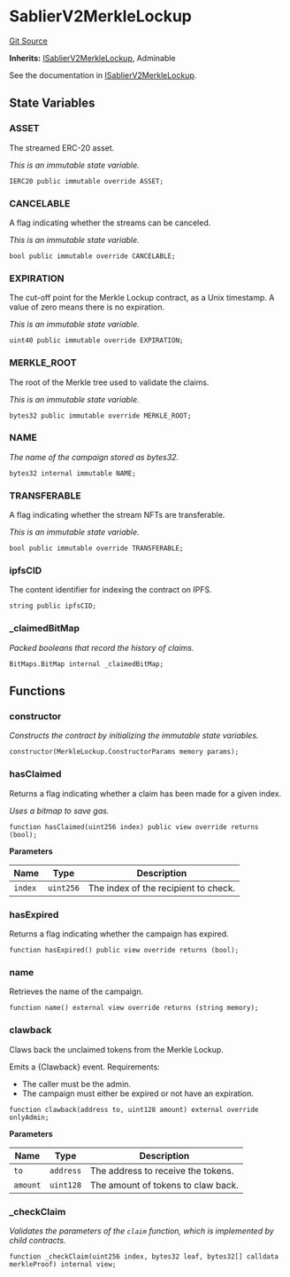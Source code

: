 # SablierV2MerkleLockup

[Git Source](https://github.com/sablier-labs/v2-periphery/blob/73831c7dcaa5ec4e2fed6caa0f8040154e53030a/src/abstracts/SablierV2MerkleLockup.sol)

**Inherits:**
[ISablierV2MerkleLockup](/docs/contracts/v2/reference/periphery/interfaces/interface.ISablierV2MerkleLockup.md),
Adminable

See the documentation in
[ISablierV2MerkleLockup](/docs/contracts/v2/reference/periphery/interfaces/interface.ISablierV2MerkleLockup.md).

## State Variables

### ASSET

The streamed ERC-20 asset.

_This is an immutable state variable._

```solidity
IERC20 public immutable override ASSET;
```

### CANCELABLE

A flag indicating whether the streams can be canceled.

_This is an immutable state variable._

```solidity
bool public immutable override CANCELABLE;
```

### EXPIRATION

The cut-off point for the Merkle Lockup contract, as a Unix timestamp. A value of zero means there is no expiration.

_This is an immutable state variable._

```solidity
uint40 public immutable override EXPIRATION;
```

### MERKLE_ROOT

The root of the Merkle tree used to validate the claims.

_This is an immutable state variable._

```solidity
bytes32 public immutable override MERKLE_ROOT;
```

### NAME

_The name of the campaign stored as bytes32._

```solidity
bytes32 internal immutable NAME;
```

### TRANSFERABLE

A flag indicating whether the stream NFTs are transferable.

_This is an immutable state variable._

```solidity
bool public immutable override TRANSFERABLE;
```

### ipfsCID

The content identifier for indexing the contract on IPFS.

```solidity
string public ipfsCID;
```

### \_claimedBitMap

_Packed booleans that record the history of claims._

```solidity
BitMaps.BitMap internal _claimedBitMap;
```

## Functions

### constructor

_Constructs the contract by initializing the immutable state variables._

```solidity
constructor(MerkleLockup.ConstructorParams memory params);
```

### hasClaimed

Returns a flag indicating whether a claim has been made for a given index.

_Uses a bitmap to save gas._

```solidity
function hasClaimed(uint256 index) public view override returns (bool);
```

**Parameters**

| Name    | Type      | Description                          |
| ------- | --------- | ------------------------------------ |
| `index` | `uint256` | The index of the recipient to check. |

### hasExpired

Returns a flag indicating whether the campaign has expired.

```solidity
function hasExpired() public view override returns (bool);
```

### name

Retrieves the name of the campaign.

```solidity
function name() external view override returns (string memory);
```

### clawback

Claws back the unclaimed tokens from the Merkle Lockup.

Emits a {Clawback} event. Requirements:

- The caller must be the admin.
- The campaign must either be expired or not have an expiration.

```solidity
function clawback(address to, uint128 amount) external override onlyAdmin;
```

**Parameters**

| Name     | Type      | Description                        |
| -------- | --------- | ---------------------------------- |
| `to`     | `address` | The address to receive the tokens. |
| `amount` | `uint128` | The amount of tokens to claw back. |

### \_checkClaim

_Validates the parameters of the `claim` function, which is implemented by child contracts._

```solidity
function _checkClaim(uint256 index, bytes32 leaf, bytes32[] calldata merkleProof) internal view;
```
